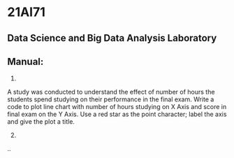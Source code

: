 # 21AI71
## Data Science and Big Data Analysis Laboratory

## Manual:
1. 
A study was conducted to understand the effect of number of hours the students spend studying on their performance in the final exam. Write a code to plot line chart with number of hours studying on X Axis and score in final exam on the Y Axis. Use a red star as the point character; label the axis and give the plot a title.

2.
..
